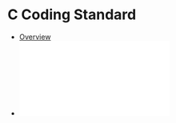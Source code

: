 # C Coding Standard
- [Overview](Overview.md)
- ![Naming Conventions](Naming_Conventions/Naming_Conventions.md)
